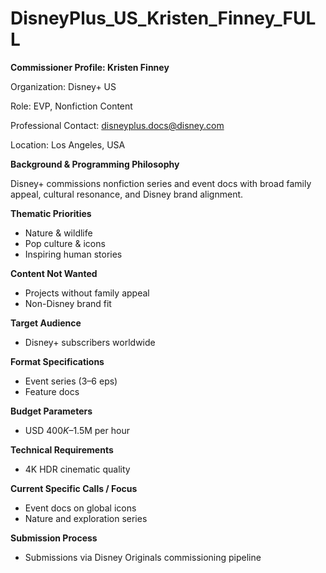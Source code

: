 # DisneyPlus_US_Kristen_Finney_FULL

**Commissioner Profile: Kristen Finney**

Organization: Disney+ US

Role: EVP, Nonfiction Content

Professional Contact: disneyplus.docs@disney.com

Location: Los Angeles, USA

**Background & Programming Philosophy**

Disney+ commissions nonfiction series and event docs with broad family appeal, cultural resonance, and Disney brand alignment.

**Thematic Priorities**

- Nature & wildlife
- Pop culture & icons
- Inspiring human stories

**Content Not Wanted**

- Projects without family appeal
- Non-Disney brand fit

**Target Audience**

- Disney+ subscribers worldwide

**Format Specifications**

- Event series (3–6 eps)
- Feature docs

**Budget Parameters**

- USD $400K–$1.5M per hour

**Technical Requirements**

- 4K HDR cinematic quality

**Current Specific Calls / Focus**

- Event docs on global icons
- Nature and exploration series

**Submission Process**

- Submissions via Disney Originals commissioning pipeline
